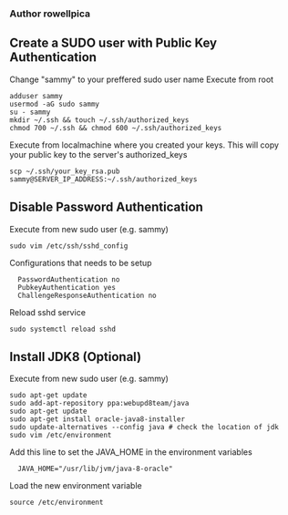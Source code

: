 ### Author rowellpica

## Create a SUDO user with Public Key Authentication
Change "sammy" to your preffered sudo user name
Execute from root
```
adduser sammy
usermod -aG sudo sammy
su - sammy
mkdir ~/.ssh && touch ~/.ssh/authorized_keys
chmod 700 ~/.ssh && chmod 600 ~/.ssh/authorized_keys
```

Execute from localmachine where you created your keys. This will copy your public key to the server's authorized_keys
```
scp ~/.ssh/your_key_rsa.pub sammy@SERVER_IP_ADDRESS:~/.ssh/authorized_keys
```

## Disable Password Authentication

Execute from new sudo user (e.g. sammy)
```
sudo vim /etc/ssh/sshd_config
```

Configurations that needs to be setup
```
  PasswordAuthentication no
  PubkeyAuthentication yes
  ChallengeResponseAuthentication no
```

Reload sshd service
```
sudo systemctl reload sshd
```

## Install JDK8 (Optional)
Execute from new sudo user (e.g. sammy)
```
sudo apt-get update
sudo add-apt-repository ppa:webupd8team/java
sudo apt-get update
sudo apt-get install oracle-java8-installer
sudo update-alternatives --config java # check the location of jdk
sudo vim /etc/environment
```
Add this line to set the JAVA_HOME in the environment variables
```
  JAVA_HOME="/usr/lib/jvm/java-8-oracle"
```
Load the new environment variable
```
source /etc/environment
```